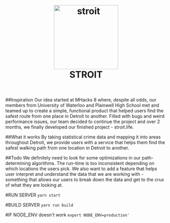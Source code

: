 <h1 align="center">
  <br>
  <a href="https://stroit.life"><img src="http://i.imgur.com/VMQMa3d.png" alt="stroit" width="200"></a>
  <br>
  STROIT
  <br>
  <br>
</h1>



##Inspiration
Our idea started at MHacks 8 where, despite all odds, our members from University of Waterloo and Plainwell High School met and teamed up to create a simple, functional product that helped users find the safest route from one place in Detroit to another. Filled with bugs and weird performance issues, our team decided to continue the project and over 2 months, we finally developed our finished project - stroit.life.

##What it works
By taking statistical crime data and mapping it into areas throughout Detroit, we provide users with a service that helps them find the safest walking path from one location in Detroit to another.

##Todo
We definitely need to look for some optimizations in our path-determining algorithms. The run-time is too inconsistent depending on which locations the users pick. We also want to add a feature that helps user interpret and understand the data that we are working with - something that allows our users to break down the data and get to the crux of what they are looking at.

#RUN SERVER
`yarn start`

#BUILD SERVER
`yarn run build`

#IF NODE_ENV doesn't work
`export NODE_ENV=production'`
